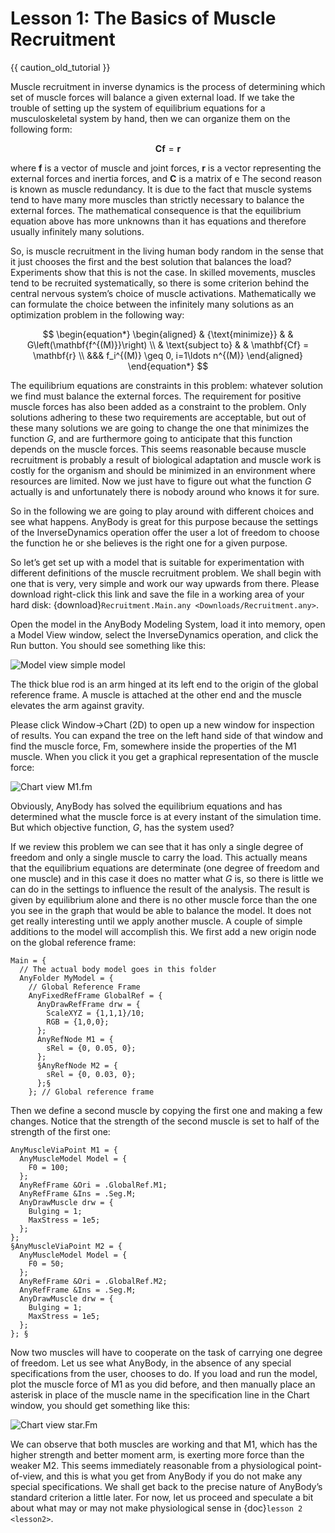 # Lesson 1: The Basics of Muscle Recruitment

{{ caution_old_tutorial }}

Muscle recruitment in inverse dynamics is the process of determining
which set of muscle forces will balance a given external load. If we
take the trouble of setting up the system of equilibrium equations for a
musculoskeletal system by hand, then we can organize them on the
following form:

$$
\mathbf{Cf}=\mathbf{r}
$$

where **f** is a vector of muscle and joint forces, **r** is a vector
representing the external forces and inertia forces, and **C** is a
matrix of e
The second reason is known as muscle redundancy. It is due to the fact
that muscle systems tend to have many more muscles than strictly
necessary to balance the external forces. The mathematical consequence
is that the equilibrium equation above has more unknowns than it has
equations and therefore usually infinitely many solutions.

So, is muscle recruitment in the living human body random in the sense
that it just chooses the first and the best solution that balances the
load? Experiments show that this is not the case. In skilled movements,
muscles tend to be recruited systematically, so there is some criterion
behind the central nervous system’s choice of muscle activations.
Mathematically we can formulate the choice between the infinitely many
solutions as an optimization problem in the following way:

$$
\begin{equation*}
\begin{aligned}
& {\text{minimize}}
& & G\left(\mathbf{f^{(M)}}\right) \\
& \text{subject to}
& & \mathbf{Cf} = \mathbf{r} \\
&&& f_i^{(M)} \geq 0, i=1\ldots n^{(M)}
\end{aligned}
\end{equation*}
$$

The equilibrium equations are constraints in this problem: whatever
solution we find must balance the external forces. The requirement for
positive muscle forces has also been added as a constraint to the
problem. Only solutions adhering to these two requirements are
acceptable, but out of these many solutions we are going to change the
one that minimizes the function *G*, and are furthermore going to
anticipate that this function depends on the muscle forces. This seems
reasonable because muscle recruitment is probably a result of biological
adaptation and muscle work is costly for the organism and should be
minimized in an environment where resources are limited. Now we just
have to figure out what the function *G* actually is and unfortunately
there is nobody around who knows it for sure.

So in the following we are going to play around with different choices
and see what happens. AnyBody is great for this purpose because the
settings of the InverseDynamics operation offer the user a lot of
freedom to choose the function he or she believes is the right one for a
given purpose.

So let’s get set up with a model that is suitable for experimentation
with different definitions of the muscle recruitment problem. We shall
begin with one that is very, very simple and work our way upwards from
there. Please download right-click this link and save the file in a
working area of your hard disk:
{download}`Recruitment.Main.any <Downloads/Recruitment.any>`.

Open the model in the AnyBody Modeling System, load it into memory, open
a Model View window, select the InverseDynamics operation, and click the
Run button. You should see something like this:

![Model view simple model](_static/lesson1/image3.png)

The thick blue rod is an arm hinged at its left end to the origin of the
global reference frame. A muscle is attached at the other end and the
muscle elevates the arm against gravity.

Please click Window->Chart (2D) to open up a new window for inspection
of results. You can expand the tree on the left hand side of that window
and find the muscle force, Fm, somewhere inside the properties of the M1
muscle. When you click it you get a graphical representation of the
muscle force:

![Chart view M1.fm](_static/lesson1/image4.png)

Obviously, AnyBody has solved the equilibrium equations and has
determined what the muscle force is at every instant of the simulation
time. But which objective function, $G$, has the system used?

If we review this problem we can see that it has only a single degree of
freedom and only a single muscle to carry the load. This actually means
that the equilibrium equations are determinate (one degree of freedom
and one muscle) and in this case it does no matter what $G$ is, so there
is little we can do in the settings to influence the result of the
analysis. The result is given by equilibrium alone and there is no other
muscle force than the one you see in the graph that would be able to
balance the model. It does not get really interesting until we apply
another muscle. A couple of simple additions to the model will
accomplish this. We first add a new origin node on the global reference
frame:

```AnyScriptDoc
Main = {
  // The actual body model goes in this folder
  AnyFolder MyModel = {
    // Global Reference Frame
    AnyFixedRefFrame GlobalRef = {
      AnyDrawRefFrame drw = {
        ScaleXYZ = {1,1,1}/10;
        RGB = {1,0,0};
      };
      AnyRefNode M1 = {
        sRel = {0, 0.05, 0};
      };
      §AnyRefNode M2 = {
        sRel = {0, 0.03, 0};
      };§
    }; // Global reference frame
```

Then we define a second muscle by copying the first one and making a few
changes. Notice that the strength of the second muscle is set to half of
the strength of the first one:

```AnyScriptDoc
AnyMuscleViaPoint M1 = {
  AnyMuscleModel Model = {
    F0 = 100;
  };
  AnyRefFrame &Ori = .GlobalRef.M1;
  AnyRefFrame &Ins = .Seg.M;
  AnyDrawMuscle drw = {
    Bulging = 1;
    MaxStress = 1e5;
  };
};
§AnyMuscleViaPoint M2 = {
  AnyMuscleModel Model = {
    F0 = 50;
  };
  AnyRefFrame &Ori = .GlobalRef.M2;
  AnyRefFrame &Ins = .Seg.M;
  AnyDrawMuscle drw = {
    Bulging = 1;
    MaxStress = 1e5;
  };
}; §
```

Now two muscles will have to cooperate on the task of carrying one
degree of freedom. Let us see what AnyBody, in the absence of any
special specifications from the user, chooses to do. If you load and run
the model, plot the muscle force of M1 as you did before, and then
manually place an asterisk in place of the muscle name in the
specification line in the Chart window, you should get something like
this:

![Chart view star.Fm](_static/lesson1/image5.png)

We can observe that both muscles are working and that M1, which has the
higher strength and better moment arm, is exerting more force than the
weaker M2. This seems immediately reasonable from a physiological
point-of-view, and this is what you get from AnyBody if you do not make
any special specifications. We shall get back to the precise nature of
AnyBody’s standard criterion a little later. For now, let us proceed and
speculate a bit about what may or may not make physiological sense in {doc}`lesson 2 <lesson2>`.

